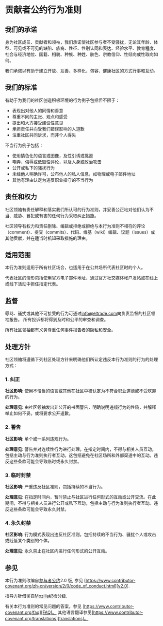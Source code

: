 
# 贡献者公约行为准则

## 我们的承诺

身为社区成员、贡献者和领袖，我们承诺使社区参与者不受骚扰，无论其年龄、体型、可见或不可见的缺陷、族裔、性征、性别认同和表达、经验水平、教育程度、社会与经济地位、国籍、相貌、种族、种姓、肤色、宗教信仰、性倾向或性取向如何。

我们承诺以有助于建立开放、友善、多样化、包容、健康社区的方式行事和互动。

## 我们的标准

有助于为我们的社区创造积极环境的行为例子包括但不限于：

* 表现出对他人的同情和善意
* 尊重不同的主张、观点和感受
* 提出和大方接受建设性意见
* 承担责任并向受我们错误影响的人道歉
* 注重社区共同诉求，而非个人得失

不当行为例子包括：

* 使用情色化的语言或图像，及性引诱或挑逗
* 嘲弄、侮辱或诋毁性评论，以及人身或政治攻击
* 公开或私下的骚扰行为
* 未经他人明确许可，公布他人的私人信息，如物理或电子邮件地址
* 其他有理由认定为违反职业操守的不当行为

## 责任和权力

社区领袖有责任解释和落实我们所认可的行为准则，并妥善公正地对他们认为不当、威胁、冒犯或有害的任何行为采取纠正措施。

社区领导有权力和责任删除、编辑或拒绝或拒绝与本行为准则不相符的评论（comment）、提交（commits）、代码、维基（wiki）编辑、议题（issues）或其他贡献，并在适当时机知采取措施的理由。

## 适用范围

本行为准则适用于所有社区场合，也适用于在公共场所代表社区时的个人。

代表社区的情形包括使用官方电子邮件地址、通过官方社交媒体帐户发帖或在线上或线下活动中担任指定代表。

## 监督

辱骂、骚扰或其他不可接受的行为可通过[info@eltrade.com](mailto:info@eltrade.com)向负责监督的社区领袖报告。 所有投诉都将得到及时和公平的审查和调查。

所有社区领袖都有义务尊重任何事件报告者的隐私和安全。

## 处理方针

社区领袖将遵循下列社区处理方针来明确他们所认定违反本行为准则的行为的处理方式：

### 1. 纠正

**社区影响**: 使用不恰当的语言或其他在社区中被认定为不符合职业道德或不受欢迎的行为。

**处理意见**: 由社区领袖发出非公开的书面警告，明确说明违规行为的性质，并解释举止如何不妥。或将要求公开道歉。

### 2. 警告

**社区影响**: 单个或一系列违规行为。

**处理意见**: 警告并对连续性行为进行处理。在指定时间内，不得与相关人员互动，包括主动与行为准则执行者互动。这包括避免在社区场所和外部渠道中的互动。违反这些条款可能会导致临时或永久封禁。

### 3. 临时封禁

**社区影响**: 严重违反社区准则，包括持续的不当行为。

**处理意见**: 在指定时间内，暂时禁止与社区进行任何形式的互动或公开交流。在此期间，不得与相关人员进行公开或私下互动，包括主动与行为准则执行者互动。违反这些条款可能会导致永久封禁。

### 4. 永久封禁

**社区影响**: 行为模式表现出违反社区准则，包括持续的不当行为、骚扰个人或攻击或贬低某个类别的个体。

**处理意见**: 永久禁止在社区内进行任何形式的公开互动。

## 参见

本行为准则改编自[参与者公约][homepage]2.0 版, 参见
[https://www.contributor-covenant.org/zh-cn/version/2/0/code_of_conduct.html][v2.0].

指导方针借鉴自[Mozilla纪检分级][Mozilla CoC].

有关本行为准则的常见问题的答案，参见 [https://www.contributor-covenant.org/faq][FAQ]。 其他语言翻译参见[https://www.contributor-covenant.org/translations][translations]。

[homepage]: https://www.contributor-covenant.org
[v2.0]: https://www.contributor-covenant.org/zh-cn/version/2/0/code_of_conduct.html
[Mozilla CoC]: https://github.com/mozilla/diversity
[FAQ]: https://www.contributor-covenant.org/faq
[translations]: https://www.contributor-covenant.org/translations